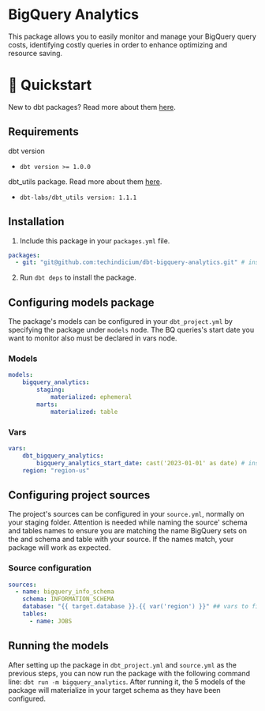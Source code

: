 # BigQuery Analytics

This package allows you to easily monitor and manage your BigQuery query costs, identifying costly queries in order to enhance optimizing and resource saving.

# :running: Quickstart

New to dbt packages? Read more about them [here](https://docs.getdbt.com/docs/building-a-dbt-project/package-management/).

## Requirements
dbt version
* ```dbt version >= 1.0.0```

dbt_utils package. Read more about them [here](https://hub.getdbt.com/dbt-labs/dbt_utils/latest/).
* ```dbt-labs/dbt_utils version: 1.1.1```

## Installation

1. Include this package in your `packages.yml` file.
```yaml
packages:
  - git: "git@github.com:techindicium/dbt-bigquery-analytics.git" # insert git URL
```

2. Run `dbt deps` to install the package.



## Configuring models package

The package's models can be configured in your `dbt_project.yml` by specifying the package under `models` node. The BQ queries's start date you want to monitor also must be declared in vars node.

### Models

```yaml
models:
    bigquery_analytics:
        staging:
            materialized: ephemeral
        marts:
            materialized: table
```

### Vars

```yaml
vars:
    dbt_bigquery_analytics:
        bigquery_analytics_start_date: cast('2023-01-01' as date) # inside the double quotes, add the start date of the project
    region: "region-us"
```

## Configuring project sources

The project's sources can be configured in your `source.yml`, normally on your staging folder. Attention is needed while naming the source' schema and tables names to ensure you are matching the name BigQuery sets on the and schema and table with your source. If the names match, your package will work as expected.

### Source configuration

```yaml
sources:
  - name: bigquery_info_schema
    schema: INFORMATION_SCHEMA
    database: "{{ target.database }}.{{ var('region') }}" ## vars to fit your use case
    tables:
      - name: JOBS
```

## Running the models

After setting up the package in `dbt_project.yml` and `source.yml` as the previous steps, you can now run the package with the following command line: `dbt run -m bigquery_analytics`. After running it, the 5 models of the package will materialize in your target schema as they have been configured.
